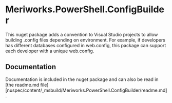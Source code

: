 # Meriworks.PowerShell.ConfigBuilder

This nuget package adds a convention to Visual Studio projects to allow
building .config files depending on environment. For example, if developers
has different databases configured in web.config, this package can support
each developer with a unique web.config.

## Documentation
Documentation is included in the nuget package and can also be read in
[the readme.md file][nuspec/content/_msbuild/Meriworks.PowerShell.ConfigBuilder/readme.md].

